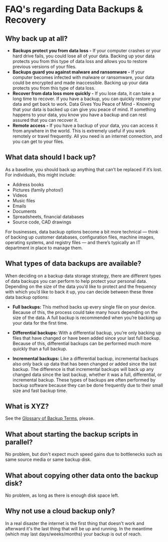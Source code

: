 FAQ's regarding Data Backups & Recovery
=======================================

Why back up at all?
-------------------
* **Backups protect you from data loss -** If your computer crashes or your hard drive fails, you could lose all of your data. Backing up your data protects you from this type of data loss and allows you to restore previous versions of your files.
* **Backups guard you against malware and ransomware -** If your computer becomes infected with malware or ransomware, your data could be encrypted and made inaccessible. Backing up your data protects you from this type of data loss.
* **Recover from data loss more quickly -** If you lose data, it can take a long time to recover. If you have a backup, you can quickly restore your data and get back to work.
Data Gives You Peace of Mind - Knowing that your data is backed up can give you peace of mind. If something happens to your data, you know you have a backup and can rest assured that you can recover it.
* **Remote access -** If you have a backup of your data, you can access it from anywhere in the world. This is extremely useful if you work remotely or travel frequently. All you need is an internet connection, and you can get to your files.

What data should I back up? 
---------------------------
As a baseline, you should back up anything that can’t be replaced if it’s lost.  For individuals, this might include:

* Address books
* Pictures (family photos!)
* Videos
* Music files
* Emails
* Documents
* Spreadsheets, financial databases
* Source code, CAD drawings

For businesses, data backup options become a bit more technical — think of backing up customer databases, configuration files, machine images, operating systems, and registry files — and there’s typically an IT department in place to manage them.

What types of data backups are available?
-----------------------------------------
When deciding on a backup data storage strategy, there are different types of data backups you can perform to help protect your personal data. Depending on the size of the data you’d like to protect and the frequency with which you’d like to back it up, you can decide between these three data backup options:         

* **Full backups:** This method backs up every single file on your device. Because of this, the process could take many hours depending on the size of the data. A full backup is recommended when you’re backing up your data for the first time. 

* **Differential backups:** With a differential backup, you’re only backing up files that have changed or have been added since your last full backup. Because of this, differential backups can be performed much more quickly than a full backup. 

* **Incremental backups:** Like a differential backup, incremental backups also only back up data that has been changed or added since the last backup. The difference is that incremental backups will back up any changed data since the last backup, whether it was a full, differential, or incremental backup. These types of backups are often performed by backup software because they can be done frequently due to their small size and fast backup time. 

What is XYZ?
------------
See the [Glossary of Backup Terms](Glossary.md), please.

What about starting the backup scripts in parallel?
---------------------------------------------------
No problem, but don't expect much speed gains due to bottlenecks such as same source media or same backup disk.

What about copying other data onto the backup disk?
---------------------------------------------------
No problem, as long as there is enough disk space left.

Why not use a cloud backup only?
--------------------------------
In a real disaster the internet is the first thing that doesn't work and afterward it's the last thing that will be up and running.
In the meantime (which may last days/weeks/months) your backup is out of reach.
